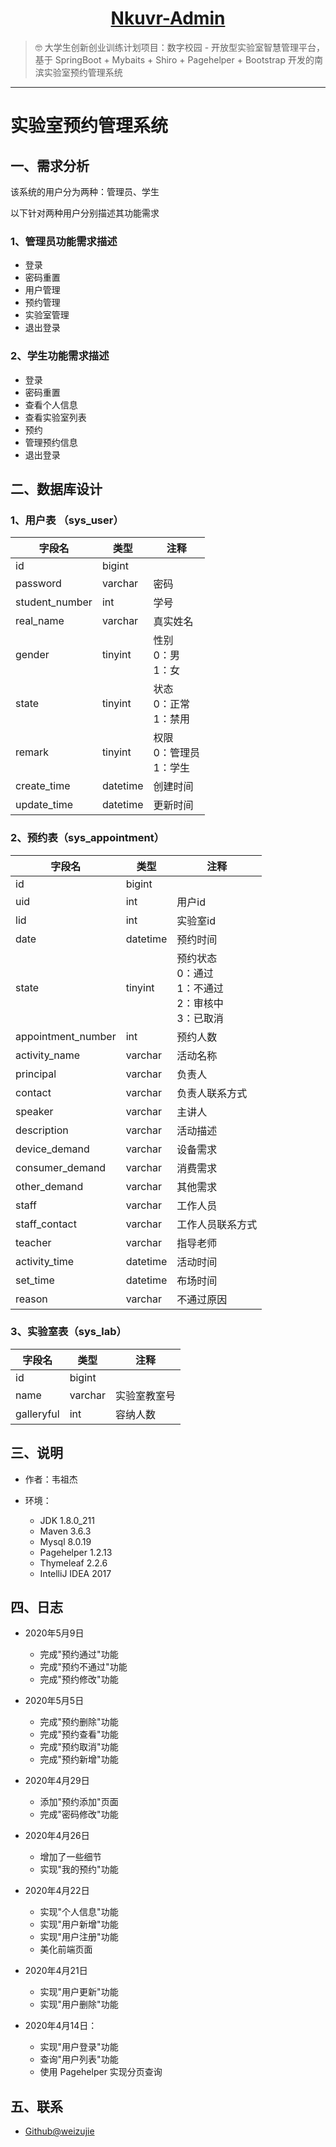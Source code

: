 <h1 align="center"><a href="https://github.com/weizujie/Nkuvr-Admin" target="_blank">Nkuvr-Admin</a></h1>

> :nerd_face: 大学生创新创业训练计划项目：数字校园 - 开放型实验室智慧管理平台，基于 SpringBoot + Mybaits + Shiro + Pagehelper + Bootstrap 开发的南滨实验室预约管理系统

------------------------------


# 实验室预约管理系统

## 一、需求分析

该系统的用户分为两种：管理员、学生

以下针对两种用户分别描述其功能需求

### 1、管理员功能需求描述

- 登录
- 密码重置
- 用户管理
- 预约管理
- 实验室管理
- 退出登录 

### 2、学生功能需求描述

- 登录
- 密码重置
- 查看个人信息
- 查看实验室列表
- 预约
- 管理预约信息
- 退出登录

## 二、数据库设计

### 1、用户表 （sys_user）

| 字段名         | 类型     | 注释                           |
| -------------- | -------- | ------------------------------ |
| id             | bigint   |                                |
| password       | varchar  | 密码                           |
| student_number | int      | 学号                           |
| real_name      | varchar  | 真实姓名                       |
| gender         | tinyint  | 性别<br/>0：男<br/>1：女       |
| state          | tinyint  | 状态<br/>0：正常<br/>1：禁用   |
| remark         | tinyint  | 权限<br/>0：管理员<br/>1：学生 |
| create_time    | datetime | 创建时间                       |
| update_time    | datetime | 更新时间                       |



### 2、预约表（sys_appointment）

| 字段名             | 类型     | 注释                                                       |
| ------------------ | -------- | ---------------------------------------------------------- |
| id                 | bigint   |                                                            |
| uid                | int      | 用户id                                                     |
| lid                | int      | 实验室id                                                   |
| date               | datetime | 预约时间                                                   |
| state              | tinyint  | 预约状态<br>0：通过<br>1：不通过<br>2：审核中<br>3：已取消 |
| appointment_number | int      | 预约人数                                                   |
| activity_name      | varchar  | 活动名称                                                   |
| principal          | varchar  | 负责人                                                     |
| contact            | varchar  | 负责人联系方式                                             |
| speaker            | varchar  | 主讲人                                                     |
| description        | varchar  | 活动描述                                                   |
| device_demand      | varchar  | 设备需求                                                   |
| consumer_demand    | varchar  | 消费需求                                                   |
| other_demand       | varchar  | 其他需求                                                   |
| staff              | varchar  | 工作人员                                                   |
| staff_contact      | varchar  | 工作人员联系方式                                           |
| teacher            | varchar  | 指导老师                                                   |
| activity_time      | datetime | 活动时间                                                   |
| set_time           | datetime | 布场时间                                                   |
| reason             | varchar  | 不通过原因                                                 |


### 3、实验室表（sys_lab）

| 字段名     | 类型    | 注释         |
| ---------- | ------- | ------------ |
| id         | bigint  |              |
| name       | varchar | 实验室教室号 |
| galleryful | int     | 容纳人数     |




## 三、说明

- 作者：韦祖杰

- 环境：

    - JDK        1.8.0_211
    - Maven      3.6.3
    - Mysql      8.0.19
    - Pagehelper 1.2.13
    - Thymeleaf  2.2.6
    - IntelliJ IDEA 2017
      

## 四、日志

- 2020年5月9日
    - 完成"预约通过"功能
    - 完成"预约不通过"功能
    - 完成"预约修改"功能

- 2020年5月5日
    - 完成"预约删除"功能
    - 完成"预约查看"功能
    - 完成"预约取消"功能
    - 完成"预约新增"功能

- 2020年4月29日
    - 添加"预约添加"页面
    - 完成"密码修改"功能

- 2020年4月26日
    - 增加了一些细节
    - 实现"我的预约"功能

- 2020年4月22日
    - 实现"个人信息"功能
    - 实现"用户新增"功能
    - 实现"用户注册"功能
    - 美化前端页面

- 2020年4月21日
    - 实现"用户更新"功能
    - 实现"用户删除"功能

- 2020年4月14日：
    - 实现"用户登录"功能
    - 查询"用户列表"功能
    - 使用 Pagehelper 实现分页查询
    
## 五、联系

- [Github@weizujie](https://github.com/weizujie)
  
